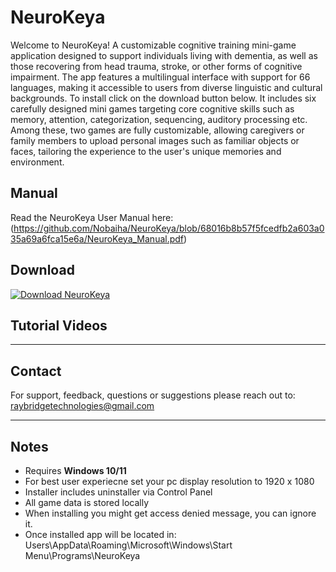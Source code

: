 # NeuroKeya
Welcome to NeuroKeya! A customizable cognitive training mini-game application designed to support individuals living with dementia, as well as those recovering from head trauma, stroke, or other forms of cognitive impairment. 
The app features a multilingual interface with support for 66 languages, making it accessible to users from diverse linguistic and cultural backgrounds. To install click on the download button below. It includes six carefully designed mini games targeting core cognitive skills such as memory, attention, categorization, sequencing, auditory processing etc. Among these, two games are fully customizable, allowing caregivers or family members to upload personal images such as familiar objects or faces, tailoring the experience to the user's unique memories and environment. 

## Manual

Read the NeuroKeya User Manual here: (https://github.com/Nobaiha/NeuroKeya/blob/68016b8b57f5fcedfb2a603a035a69a6fca15e6a/NeuroKeya_Manual.pdf)

## Download

[![Download NeuroKeya](https://img.shields.io/badge/Download-Windows%20Installer-blue?style=for-the-badge&logo=windows)](https://github.com/Nobaiha/NeuroKeya/releases/tag/v0.1)

## Tutorial Videos



---

##  Contact

For support, feedback, questions or suggestions please reach out to:  
[raybridgetechnologies@gmail.com](mailto:raybridgetechnologies@gmail.com)

---

## Notes

- Requires **Windows 10/11**
- For best user experiecne set your pc display resolution to 1920 x 1080
- Installer includes uninstaller via Control Panel  
- All game data is stored locally
- When installing you might get access denied message, you can ignore it.
- Once installed app will be located in: Users\AppData\Roaming\Microsoft\Windows\Start Menu\Programs\NeuroKeya
